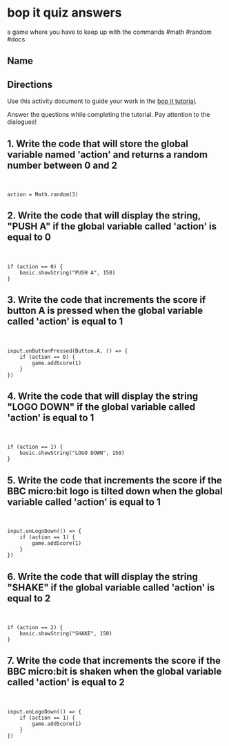 # bop it quiz answers

a game where you have to keep up with the commands #math #random #docs

## Name

## Directions

Use this activity document to guide your work in the [bop it tutorial](/microbit/lessons/bop-it/tutorial).

Answer the questions while completing the tutorial. Pay attention to the dialogues!

## 1. Write the code that will store the global variable named 'action' and returns a random number between 0 and 2

<br/>

```
action = Math.random(3)
```

## 2. Write the code that will display the string, "PUSH A" if the global variable called 'action' is equal to 0

<br />

```
if (action == 0) {
    basic.showString("PUSH A", 150)
}
```

## 3. Write the code that increments the score if button A is pressed when the global variable called 'action' is equal to 1

<br />

```
input.onButtonPressed(Button.A, () => {
    if (action == 0) {
        game.addScore(1)
    }
})
```

## 4. Write the code that will display the string "LOGO DOWN" if the global variable called 'action' is equal to 1

<br />

```
if (action == 1) {
    basic.showString("LOGO DOWN", 150)
}
```

## 5. Write the code that increments the score if the BBC micro:bit logo is tilted down when the global variable called 'action' is equal to 1

<br />

```
input.onLogoDown(() => {
    if (action == 1) {
        game.addScore(1)
    }
})
```

## 6. Write the code that will display the string "SHAKE" if the global variable called 'action' is equal to 2

<br />

```
if (action == 2) {
    basic.showString("SHAKE", 150)
}
```

## 7. Write the code that increments the score if the BBC micro:bit is shaken when the global variable called 'action' is equal to 2

<br/>

```
input.onLogoDown(() => {
    if (action == 1) {
        game.addScore(1)
    }
})
```

